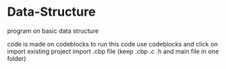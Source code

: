 # Data-Structure
program on basic data structure 

code is made on codeblocks 
to run this code use codeblocks and click on import existing project import .cbp file (keep .cbp .c .h and main file in one folder)